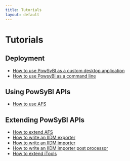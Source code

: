 ```yaml
---
title: Tutorials
layout: default
---
```


# Tutorials

## Deployment

- [How to use PowSyBl as a custom desktop application](powsybl-javafx-packager.md)
- [How to use PowsyBl as a command line]()

## Using PowSyBl APIs

- [How to use AFS](afs/afs.md)

## Extending PowSyBl APIs

- [How to extend AFS]()
- [How to write an IIDM exporter](iidm/exporter.md)
- [How to write an IIDM importer](iidm/importer.md)
- [How to write an IIDM importer post processor](iidm/importerPostProcessor.md)
- [How to extend iTools]()
